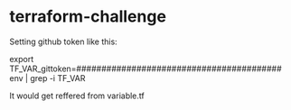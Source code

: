 # terraform-challenge

Setting github token like this:

export TF_VAR_gittoken=#########################################
env | grep -i TF_VAR

It would get reffered from variable.tf

